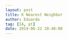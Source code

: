 ```yaml
---
layout: post
title: K Nearest Neighbor
author: Eduardo
tag: [IA, pt]
date: 2019-06-22 20:40:00
---
```


